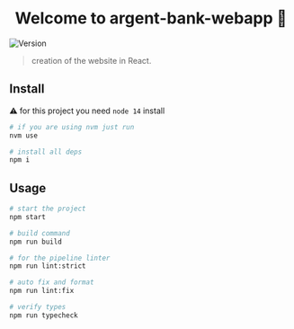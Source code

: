 <h1 align="center">Welcome to argent-bank-webapp 👋</h1>
<p>
  <img alt="Version" src="https://img.shields.io/badge/version-0.1.0-blue.svg?cacheSeconds=2592000" />
</p>

> creation of the website in React.

## Install
⚠️ for this project you need `node 14` install

```sh
# if you are using nvm just run
nvm use

# install all deps
npm i
```

## Usage

```sh
# start the project
npm start

# build command
npm run build

# for the pipeline linter
npm run lint:strict

# auto fix and format
npm run lint:fix

# verify types
npm run typecheck
```